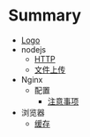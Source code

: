 # Summary

* [Logo](README.MD)
* nodejs
  * [HTTP](nodejs/http.md)
  * [文件上传](nodejs/wen-jian-shang-chuan.md)
* Nginx
  * 配置
    * [注意事项](nginx/pei-zhi/zhu-yi-shi-xiang.md)
* 浏览器
  * [缓存](liu-lan-qi/huan-cun.md)



